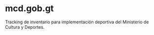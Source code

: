 mcd.gob.gt
==========

Tracking de inventario para implementación deportiva del Ministerio de Cultura y Deportes.
